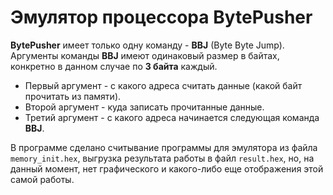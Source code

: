 # Эмулятор процессора BytePusher
**BytePusher** имеет только одну команду - **BBJ** (Byte Byte Jump).  
Аргументы команды **BBJ** имеют одинаковый размер в байтах, конкретно в данном случае по **3 байта** каждый.  
- Первый аргумент - с какого адреса считать данные (какой байт прочитать из памяти).  
- Второй аргумент - куда записать прочитанные данные.  
- Третий аргумент - с какого адреса начинается следующая команда **BBJ**.

В программе сделано считывание программы для эмулятора из файла `memory_init.hex`, выгрузка результата работы в файл `result.hex`, но, на данный момент, нет графического и какого-либо еще отображения этой самой работы.  
